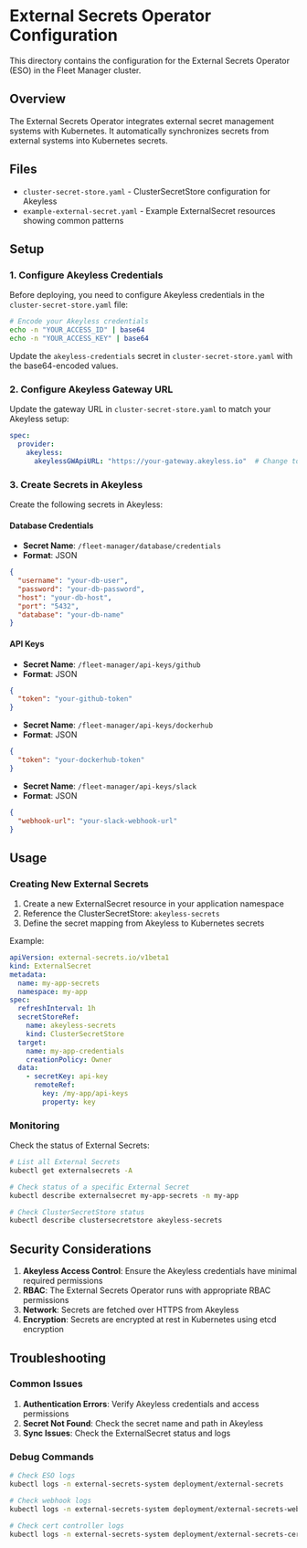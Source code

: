 # External Secrets Operator Configuration

This directory contains the configuration for the External Secrets Operator (ESO) in the Fleet Manager cluster.

## Overview

The External Secrets Operator integrates external secret management systems with Kubernetes. It automatically synchronizes secrets from external systems into Kubernetes secrets.

## Files

- `cluster-secret-store.yaml` - ClusterSecretStore configuration for Akeyless
- `example-external-secret.yaml` - Example ExternalSecret resources showing common patterns

## Setup

### 1. Configure Akeyless Credentials

Before deploying, you need to configure Akeyless credentials in the `cluster-secret-store.yaml` file:

```bash
# Encode your Akeyless credentials
echo -n "YOUR_ACCESS_ID" | base64
echo -n "YOUR_ACCESS_KEY" | base64
```

Update the `akeyless-credentials` secret in `cluster-secret-store.yaml` with the base64-encoded values.

### 2. Configure Akeyless Gateway URL

Update the gateway URL in `cluster-secret-store.yaml` to match your Akeyless setup:

```yaml
spec:
  provider:
    akeyless:
      akeylessGWApiURL: "https://your-gateway.akeyless.io"  # Change to your gateway URL
```

### 3. Create Secrets in Akeyless

Create the following secrets in Akeyless:

#### Database Credentials
- **Secret Name**: `/fleet-manager/database/credentials`
- **Format**: JSON
```json
{
  "username": "your-db-user",
  "password": "your-db-password",
  "host": "your-db-host",
  "port": "5432",
  "database": "your-db-name"
}
```

#### API Keys
- **Secret Name**: `/fleet-manager/api-keys/github`
- **Format**: JSON
```json
{
  "token": "your-github-token"
}
```

- **Secret Name**: `/fleet-manager/api-keys/dockerhub`
- **Format**: JSON
```json
{
  "token": "your-dockerhub-token"
}
```

- **Secret Name**: `/fleet-manager/api-keys/slack`
- **Format**: JSON
```json
{
  "webhook-url": "your-slack-webhook-url"
}
```

## Usage

### Creating New External Secrets

1. Create a new ExternalSecret resource in your application namespace
2. Reference the ClusterSecretStore: `akeyless-secrets`
3. Define the secret mapping from Akeyless to Kubernetes secrets

Example:

```yaml
apiVersion: external-secrets.io/v1beta1
kind: ExternalSecret
metadata:
  name: my-app-secrets
  namespace: my-app
spec:
  refreshInterval: 1h
  secretStoreRef:
    name: akeyless-secrets
    kind: ClusterSecretStore
  target:
    name: my-app-credentials
    creationPolicy: Owner
  data:
    - secretKey: api-key
      remoteRef:
        key: /my-app/api-keys
        property: key
```

### Monitoring

Check the status of External Secrets:

```bash
# List all External Secrets
kubectl get externalsecrets -A

# Check status of a specific External Secret
kubectl describe externalsecret my-app-secrets -n my-app

# Check ClusterSecretStore status
kubectl describe clustersecretstore akeyless-secrets
```

## Security Considerations

1. **Akeyless Access Control**: Ensure the Akeyless credentials have minimal required permissions
2. **RBAC**: The External Secrets Operator runs with appropriate RBAC permissions
3. **Network**: Secrets are fetched over HTTPS from Akeyless
4. **Encryption**: Secrets are encrypted at rest in Kubernetes using etcd encryption

## Troubleshooting

### Common Issues

1. **Authentication Errors**: Verify Akeyless credentials and access permissions
2. **Secret Not Found**: Check the secret name and path in Akeyless
3. **Sync Issues**: Check the ExternalSecret status and logs

### Debug Commands

```bash
# Check ESO logs
kubectl logs -n external-secrets-system deployment/external-secrets

# Check webhook logs
kubectl logs -n external-secrets-system deployment/external-secrets-webhook

# Check cert controller logs
kubectl logs -n external-secrets-system deployment/external-secrets-cert-controller
```
